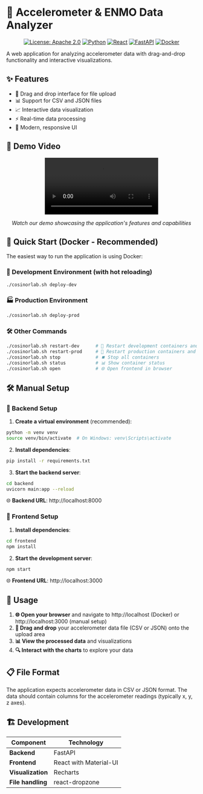 # 🧬 Accelerometer & ENMO Data Analyzer

<div align="center">

[![License: Apache 2.0](https://img.shields.io/badge/License-Apache%202.0-blue.svg)](https://opensource.org/licenses/Apache-2.0)
[![Python](https://img.shields.io/badge/Python-3.8+-blue.svg)](https://www.python.org/downloads/)
[![React](https://img.shields.io/badge/React-18.0+-61dafb.svg)](https://reactjs.org/)
[![FastAPI](https://img.shields.io/badge/FastAPI-0.68+-009688.svg)](https://fastapi.tiangolo.com/)
[![Docker](https://img.shields.io/badge/Docker-Ready-2496ED.svg)](https://www.docker.com/)

</div>

A web application for analyzing accelerometer data with drag-and-drop functionality and interactive visualizations.

## ✨ Features

- 📁 Drag and drop interface for file upload
- 📊 Support for CSV and JSON files
- 📈 Interactive data visualization
- ⚡ Real-time data processing
- 🎨 Modern, responsive UI

## 🎥 Demo Video

<div align="center">

<video src="https://github.com/user-attachments/assets/23af4e84-fdd7-416c-9bd4-4cc82258fa27" controls="controls">Your browser does not support playing this video!</video>

*Watch our demo showcasing the application's features and capabilities*

</div>

## 🚀 Quick Start (Docker - Recommended)

The easiest way to run the application is using Docker:

### 🔧 Development Environment (with hot reloading)
```bash
./cosinorlab.sh deploy-dev
```

### 🏭 Production Environment
```bash
./cosinorlab.sh deploy-prod
```

### 🛠️ Other Commands
```bash
./cosinorlab.sh restart-dev      # 🔄 Restart development containers and open browser
./cosinorlab.sh restart-prod     # 🔄 Restart production containers and open browser
./cosinorlab.sh stop             # ⏹️ Stop all containers
./cosinorlab.sh status           # 📊 Show container status
./cosinorlab.sh open             # 🌐 Open frontend in browser
```

## 🛠️ Manual Setup

### 🔧 Backend Setup

1. **Create a virtual environment** (recommended):
```bash
python -m venv venv
source venv/bin/activate  # On Windows: venv\Scripts\activate
```

2. **Install dependencies**:
```bash
pip install -r requirements.txt
```

3. **Start the backend server**:
```bash
cd backend
uvicorn main:app --reload
```

🌐 **Backend URL**: http://localhost:8000

### 🎨 Frontend Setup

1. **Install dependencies**:
```bash
cd frontend
npm install
```

2. **Start the development server**:
```bash
npm start
```

🌐 **Frontend URL**: http://localhost:3000

## 📖 Usage

1. **🌐 Open your browser** and navigate to http://localhost (Docker) or http://localhost:3000 (manual setup)
2. **📁 Drag and drop** your accelerometer data file (CSV or JSON) onto the upload area
3. **📊 View the processed data** and visualizations
4. **🔍 Interact with the charts** to explore your data

## 📋 File Format

The application expects accelerometer data in CSV or JSON format. The data should contain columns for the accelerometer readings (typically x, y, z axes).

## 🏗️ Development

| Component | Technology |
|-----------|------------|
| **Backend** | FastAPI |
| **Frontend** | React with Material-UI |
| **Visualization** | Recharts |
| **File handling** | react-dropzone | 